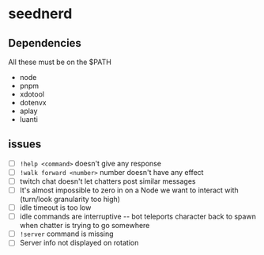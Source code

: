 # seednerd

## Dependencies

All these must be on the $PATH

* node
* pnpm
* xdotool
* dotenvx
* aplay
* luanti



## issues

* [ ] `!help <command>` doesn't give any response
* [ ] `!walk forward <number>` number doesn't have any effect
* [ ] twitch chat doesn't let chatters post similar messages
* [ ] It's almost impossible to zero in on a Node we want to interact with (turn/look granularity too high)
* [ ] idle timeout is too low
* [ ] idle commands are interruptive -- bot teleports character back to spawn when chatter is trying to go somewhere
* [ ] `!server` command is missing
* [ ] Server info not displayed on rotation